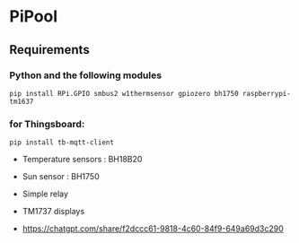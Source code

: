 # PiPool
## Requirements

### Python and the following modules
```
pip install RPi.GPIO smbus2 w1thermsensor gpiozero bh1750 raspberrypi-tm1637
```

### for Thingsboard:
```
pip install tb-mqtt-client
```

- Temperature sensors : BH18B20
- Sun sensor : BH1750
- Simple relay
- TM1737 displays

- https://chatgpt.com/share/f2dccc61-9818-4c60-84f9-649a69d3c290
